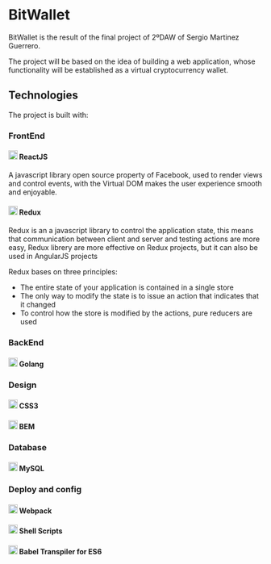 # BitWallet

BitWallet is the result of the final project of 2ºDAW of Sergio Martinez Guerrero.

The project will be based on the idea of ​​building a web application, whose functionality will be established as a virtual cryptocurrency wallet.

## Technologies

The project is built with:

### FrontEnd
#### <img src="https://cdn.svgporn.com/logos/react.svg" width="18"></img> ReactJS
A javascript library open source property of Facebook, used to render views and control events, with the Virtual DOM makes the user experience smooth and enjoyable.
#### <img src="https://cdn.svgporn.com/logos/redux.svg" width="18"></img> Redux
Redux is an a javascript library to control the application state, this means that communication between client and server and testing actions are more easy, Redux librery are more effective on Redux projects, but it can also be used in AngularJS projects

Redux bases on three principles:

- The entire state of your application is contained in a single store
- The only way to modify the state is to issue an action that indicates that it changed
- To control how the store is modified by the actions, pure reducers are used
### BackEnd
#### <img src="https://cdn.svgporn.com/logos/gopher.svg" width="18"></img> Golang
### Design
#### <img src="https://cdn.svgporn.com/logos/css-3.svg" width="18"></img> CSS3
#### <img src="https://cdn.svgporn.com/logos/bem.svg" width="18"></img> BEM
### Database
#### <img src="https://cdn.svgporn.com/logos/mysql.svg" width="18"></img> MySQL
### Deploy and config
#### <img src="https://cdn.svgporn.com/logos/webpack.svg" width="18"></img> Webpack
#### <img src="https://cdn.svgporn.com/logos/bash.svg" width="18"></img> Shell Scripts
#### <img src="https://cdn.svgporn.com/logos/babel.svg" width="18"></img> Babel Transpiler for ES6 
